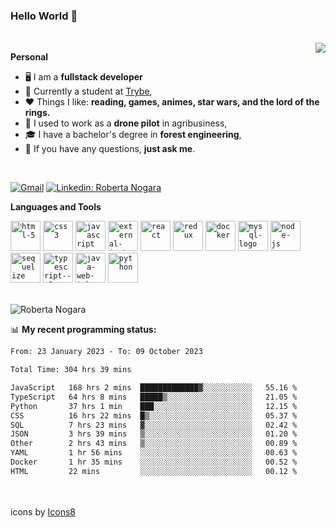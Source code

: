 ### Hello World 👋

<br />

<img align="right" src="https://github.blog/wp-content/uploads/2018/10/46896184-b679fc80-ce30-11e8-88bf-921e9b788f7c.gif?resize=200%2C200"  />

**Personal**
- 🖥️ I am a **fullstack developer**
- 📖 Currently a student at [Trybe](https://www.betrybe.com/),
- ❤️ Things I like: **reading, games, animes, star wars, and the lord of the rings.** 
- 🌾 I used to work as a **drone pilot** in agribusiness,
- 🎓 I have a bachelor's degree in **forest engineering**,
- 💬 If you have any questions, **just ask me**.

<br />

[![Gmail](https://img.icons8.com/neon/96/gmail.png)](mailto:r.nogara.dev@gmail.com)
[![Linkedin: Roberta Nogara](https://img.icons8.com/neon/96/linkedin.png)](https://www.linkedin.com/in/robertanogara/)

**Languages and Tools**  

<code><img width="48" height="48" src="https://img.icons8.com/fluency/48/html-5.png" alt="html-5"/></code>
<code><img width="48" height="48" src="https://img.icons8.com/fluency/48/css3.png" alt="css3"/></code>
<code><img width="48" height="48" src="https://img.icons8.com/fluency/48/javascript.png" alt="javascript"/></code>
<code><img width="48" height="48" src="https://img.icons8.com/external-tal-revivo-color-tal-revivo/48/external-jest-can-collect-code-coverage-information-from-entire-projects-logo-color-tal-revivo.png" alt="external-jest-can-collect-code-coverage-information-from-entire-projects-logo-color-tal-revivo"/></code>
<code><img width="48" height="48" src="https://img.icons8.com/office/40/react.png" alt="react"/></code>
<code><img width="48" height="48" src="https://img.icons8.com/color/48/redux.png" alt="redux"/></code>
<code><img width="48" height="48" src="https://img.icons8.com/fluency/48/docker.png" alt="docker"/></code>
<code><img width="48" height="48" src="https://img.icons8.com/fluency/48/mysql-logo.png" alt="mysql-logo"/></code>
<code><img width="48" height="48" src="https://img.icons8.com/fluency/48/node-js.png" alt="node-js"/></code>
<code><img width="48" height="48" src="https://cdn.icon-icons.com/icons2/2415/PNG/512/sequelize_original_logo_icon_146348.png" alt="sequelize"/></code>
<code><img width="48" height="48" src="https://img.icons8.com/fluency/48/typescript--v2.png" alt="typescript--v2"/></code>
<code><img width="48" height="48" src="https://img.icons8.com/color/48/java-web-token.png" alt="java-web-token"/></code>
<code><img width="48" height="48" src="https://img.icons8.com/fluency/48/python.png" alt="python"/></code>

<br />
<img src="https://github-readme-stats.vercel.app/api?username=rnogara&count_private=true&show_icons=true" alt="Roberta Nogara" />
<br />

📊 **My recent programming status:**
<!--START_SECTION:waka-->

```txt
From: 23 January 2023 - To: 09 October 2023

Total Time: 304 hrs 39 mins

JavaScript   168 hrs 2 mins  █████████████▓░░░░░░░░░░░   55.16 %
TypeScript   64 hrs 8 mins   █████▒░░░░░░░░░░░░░░░░░░░   21.05 %
Python       37 hrs 1 min    ███░░░░░░░░░░░░░░░░░░░░░░   12.15 %
CSS          16 hrs 22 mins  █▒░░░░░░░░░░░░░░░░░░░░░░░   05.37 %
SQL          7 hrs 23 mins   ▓░░░░░░░░░░░░░░░░░░░░░░░░   02.42 %
JSON         3 hrs 39 mins   ▒░░░░░░░░░░░░░░░░░░░░░░░░   01.20 %
Other        2 hrs 43 mins   ▒░░░░░░░░░░░░░░░░░░░░░░░░   00.89 %
YAML         1 hr 56 mins    ░░░░░░░░░░░░░░░░░░░░░░░░░   00.63 %
Docker       1 hr 35 mins    ░░░░░░░░░░░░░░░░░░░░░░░░░   00.52 %
HTML         22 mins         ░░░░░░░░░░░░░░░░░░░░░░░░░   00.12 %
```

<!--END_SECTION:waka-->

<br />
<br />
icons by <a href="https://icons8.com">Icons8</a>
